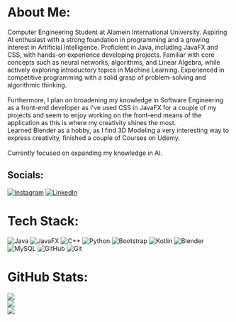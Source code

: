 # About Me:
Computer Engineering Student at Alamein International University. Aspiring AI enthusiast with a strong foundation in programming and a growing interest in Artificial Intelligence. Proficient in Java, including JavaFX and CSS, with hands-on experience developing projects. Familiar with core concepts such as neural networks, algorithms, and Linear Algebra, while actively exploring introductory topics in Machine Learning. Experienced in competitive programming with a solid grasp of problem-solving and algorithmic thinking. 
<br><br>Furthermore, I plan on broadening my knowledge in Software Engineering as a front-end developer as I've used CSS in JavaFX for a couple of my projects and seem to enjoy working on the front-end means of the application as this is where my creativity shines the most.<br>Learned Blender as a hobby, as I find 3D Modeling a very interesting way to express creativity, finished a couple of Courses on Udemy.<br><br>Currently focused on expanding my knowledge in AI.


## Socials:
[![Instagram](https://img.shields.io/badge/Instagram-%23E4405F.svg?logo=Instagram&logoColor=white)](https://instagram.com/ammar_keon) [![LinkedIn](https://img.shields.io/badge/LinkedIn-%230077B5.svg?logo=linkedin&logoColor=white)](https://linkedin.com/in/ammarkeon) 

# Tech Stack:
![Java](https://img.shields.io/badge/java-%23ED8B00.svg?style=for-the-badge&logo=openjdk&logoColor=white)
![JavaFX](https://img.shields.io/badge/javafx-%23FF0000.svg?style=for-the-badge&logo=javafx&logoColor=white)
![C++](https://img.shields.io/badge/c++-%2300599C.svg?style=for-the-badge&logo=c%2B%2B&logoColor=white)
![Python](https://img.shields.io/badge/python-3670A0?style=for-the-badge&logo=python&logoColor=ffdd54)
![Bootstrap](https://img.shields.io/badge/bootstrap-%238511FA.svg?style=for-the-badge&logo=bootstrap&logoColor=white)
![Kotlin](https://img.shields.io/badge/kotlin-%237F52FF.svg?style=for-the-badge&logo=kotlin&logoColor=white)
![Blender](https://img.shields.io/badge/blender-%23F5792A.svg?style=for-the-badge&logo=blender&logoColor=white)
![MySQL](https://img.shields.io/badge/mysql-4479A1.svg?style=for-the-badge&logo=mysql&logoColor=white)
![GitHub](https://img.shields.io/badge/github-%23121011.svg?style=for-the-badge&logo=github&logoColor=white)
![Git](https://img.shields.io/badge/git-%23F05033.svg?style=for-the-badge&logo=git&logoColor=white)
# GitHub Stats:
![](https://github-readme-stats.vercel.app/api?username=AmmarKeon&theme=dark&hide_border=false&include_all_commits=false&count_private=false)<br/>
![](https://github-readme-streak-stats.herokuapp.com/?user=AmmarKeon&theme=dark&hide_border=false)<br/>
![](https://github-readme-stats.vercel.app/api/top-langs/?username=AmmarKeon&theme=dark&hide_border=false&include_all_commits=false&count_private=false&layout=compact)

